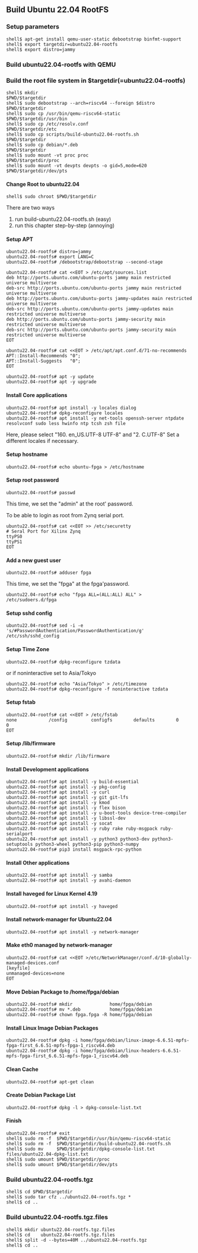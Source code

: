 ## Build Ubuntu 22.04 RootFS

### Setup parameters 

```console
shell$ apt-get install qemu-user-static debootstrap binfmt-support
shell$ export targetdir=ubuntu22.04-rootfs
shell$ export distro=jammy
```

### Build ubuntu22.04-rootfs with QEMU

### Build the root file system in $targetdir(=ubuntu22.04-rootfs)

```console
shell$ mkdir                                               $PWD/$targetdir
shell$ sudo debootstrap --arch=riscv64 --foreign $distro   $PWD/$targetdir
shell$ sudo cp /usr/bin/qemu-riscv64-static                $PWD/$targetdir/usr/bin
shell$ sudo cp /etc/resolv.conf                            $PWD/$targetdir/etc
shell$ sudo cp scripts/build-ubuntu22.04-rootfs.sh         $PWD/$targetdir
shell$ sudo cp debian/*.deb                                $PWD/$targetdir
shell$ sudo mount -vt proc proc                            $PWD/$targetdir/proc
shell$ sudo mount -vt devpts devpts -o gid=5,mode=620      $PWD/$targetdir/dev/pts
````

#### Change Root to ubuntu22.04

```console
shell$ sudo chroot $PWD/$targetdir
```

There are two ways

1. run build-ubuntu22.04-rootfs.sh (easy)
2. run this chapter step-by-step (annoying)

#### Setup APT

````console
ubuntu22.04-rootfs# distro=jammy
ubuntu22.04-rootfs# export LANG=C
ubuntu22.04-rootfs# /debootstrap/debootstrap --second-stage
````

```console
ubuntu22.04-rootfs# cat <<EOT > /etc/apt/sources.list
deb http://ports.ubuntu.com/ubuntu-ports jammy main restricted universe multiverse
deb-src http://ports.ubuntu.com/ubuntu-ports jammy main restricted universe multiverse
deb http://ports.ubuntu.com/ubuntu-ports jammy-updates main restricted universe multiverse
deb-src http://ports.ubuntu.com/ubuntu-ports jammy-updates main restricted universe multiverse
deb http://ports.ubuntu.com/ubuntu-ports jammy-security main restricted universe multiverse
deb-src http://ports.ubuntu.com/ubuntu-ports jammy-security main restricted universe multiverse
EOT
```

```console
ubuntu22.04-rootfs# cat <<EOT > /etc/apt/apt.conf.d/71-no-recommends
APT::Install-Recommends "0";
APT::Install-Suggests   "0";
EOT
```

```console
ubuntu22.04-rootfs# apt -y update
ubuntu22.04-rootfs# apt -y upgrade
```

#### Install Core applications

```console
ubuntu22.04-rootfs# apt install -y locales dialog
ubuntu22.04-rootfs# dpkg-reconfigure locales
ubuntu22.04-rootfs# apt install -y net-tools openssh-server ntpdate resolvconf sudo less hwinfo ntp tcsh zsh file
```

Here, please select "160. en_US.UTF-8 UTF-8" and "2. C.UTF-8"
Set a different locales if necessary.

#### Setup hostname

```console
ubuntu22.04-rootfs# echo ubuntu-fpga > /etc/hostname
```

#### Setup root password

```console
ubuntu22.04-rootfs# passwd
```

This time, we set the "admin" at the root' password.

To be able to login as root from Zynq serial port.

```console
ubuntu22.04-rootfs# cat <<EOT >> /etc/securetty
# Seral Port for Xilinx Zynq
ttyPS0
ttyPS1
EOT
```

#### Add a new guest user

```console
ubuntu22.04-rootfs# adduser fpga
```

This time, we set the "fpga" at the fpga'password.

```console
ubuntu22.04-rootfs# echo "fpga ALL=(ALL:ALL) ALL" > /etc/sudoers.d/fpga
```

#### Setup sshd config

```console
ubuntu22.04-rootfs# sed -i -e 's/#PasswordAuthentication/PasswordAuthentication/g' /etc/ssh/sshd_config
```

#### Setup Time Zone

```console
ubuntu22.04-rootfs# dpkg-reconfigure tzdata
```

or if noninteractive set to Asia/Tokyo

```console
ubuntu22.04-rootfs# echo "Asia/Tokyo" > /etc/timezone
ubuntu22.04-rootfs# dpkg-reconfigure -f noninteractive tzdata
```

#### Setup fstab

```console
ubuntu22.04-rootfs# cat <<EOT > /etc/fstab
none            /config         configfs        defaults        0       0
EOT
```

#### Setup /lib/firmware

```console
ubuntu22.04-rootfs# mkdir /lib/firmware
```

#### Install Development applications

```console
ubuntu22.04-rootfs# apt install -y build-essential
ubuntu22.04-rootfs# apt install -y pkg-config
ubuntu22.04-rootfs# apt install -y curl
ubuntu22.04-rootfs# apt install -y git git-lfs
ubuntu22.04-rootfs# apt install -y kmod
ubuntu22.04-rootfs# apt install -y flex bison
ubuntu22.04-rootfs# apt install -y u-boot-tools device-tree-compiler
ubuntu22.04-rootfs# apt install -y libssl-dev
ubuntu22.04-rootfs# apt install -y socat
ubuntu22.04-rootfs# apt install -y ruby rake ruby-msgpack ruby-serialport
ubuntu22.04-rootfs# apt install -y python3 python3-dev python3-setuptools python3-wheel python3-pip python3-numpy
ubuntu22.04-rootfs# pip3 install msgpack-rpc-python
```

#### Install Other applications

```console
ubuntu22.04-rootfs# apt install -y samba
ubuntu22.04-rootfs# apt install -y avahi-daemon
```

#### Install haveged for Linux Kernel 4.19

```console
ubuntu22.04-rootfs# apt install -y haveged
```

#### Install network-manager for Ubuntu22.04

```console
ubuntu22.04-rootfs# apt install -y network-manager
```

#### Make eth0 managed by network-manager

```console
ubuntu22.04-rootfs# cat <<EOT >/etc/NetworkManager/conf.d/10-globally-managed-devices.conf
[keyfile]
unmanaged-devices=none
EOT
```

#### Move Debian Package to /home/fpga/debian

```console
ubuntu22.04-rootfs# mkdir              home/fpga/debian
ubuntu22.04-rootfs# mv *.deb           home/fpga/debian
ubuntu22.04-rootfs# chown fpga.fpga -R home/fpga/debian
```

#### Install Linux Image Debian Packages

```console
ubuntu22.04-rootfs# dpkg -i home/fpga/debian/linux-image-6.6.51-mpfs-fpga-first_6.6.51-mpfs-fpga-1_riscv64.deb
ubuntu22.04-rootfs# dpkg -i home/fpga/debian/linux-headers-6.6.51-mpfs-fpga-first_6.6.51-mpfs-fpga-1_riscv64.deb
```

#### Clean Cache

```console
ubuntu22.04-rootfs# apt-get clean
```

#### Create Debian Package List

```console
ubuntu22.04-rootfs# dpkg -l > dpkg-console-list.txt
```

#### Finish

```console
ubuntu22.04-rootfs# exit
shell$ sudo rm -f  $PWD/$targetdir/usr/bin/qemu-riscv64-static
shell$ sudo rm -f  $PWD/$targetdir/build-ubuntu22.04-rootfs.sh
shell$ sudo mv     $PWD/$targetdir/dpkg-console-list.txt files/ubuntu22.04-dpkg-list.txt
shell$ sudo umount $PWD/$targetdir/proc
shell$ sudo umount $PWD/$targetdir/dev/pts
```

### Build ubuntu22.04-rootfs.tgz

```console
shell$ cd $PWD/$targetdir
shell$ sudo tar cfz ../ubuntu22.04-rootfs.tgz *
shell$ cd ..
```

### Build ubuntu22.04-rootfs.tgz.files

```console
shell$ mkdir ubuntu22.04-rootfs.tgz.files
shell$ cd    ubuntu22.04-rootfs.tgz.files
shell$ split -d --bytes=40M ../ubuntu22.04-rootfs.tgz
shell$ cd ..
```